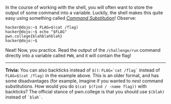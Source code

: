In the course of working with the shell, you will often want to store the output of some command into a variable.
Luckily, the shell makes this quite easy using something called [_Command Substitution_](https://www.gnu.org/software/bash/manual/html_node/Command-Substitution.html)!
Observe:

```console
hacker@dojo:~$ FLAG=$(cat /flag)
hacker@dojo:~$ echo "$FLAG"
pwn.college{blahblahblah}
hacker@dojo:~$
```

Neat!
Now, you practice.
Read the output of the `/challenge/run` command directly into a variable called `PWN`, and it will contain the flag!

----
**Trivia:**
You can also backticks instead of `$()`: `` FLAG=`cat /flag` `` instead of ``FLAG=$(cat /flag)`` in the example above.
This is an older format, and has some disadvantages (for example, imagine if you wanted to _nest_ command substitutions.
How would you do `$(cat $(find / -name flag))` with backticks?
The official stance of pwn.college is that you should use `$(blah)` instead of `` `blah` ``.
